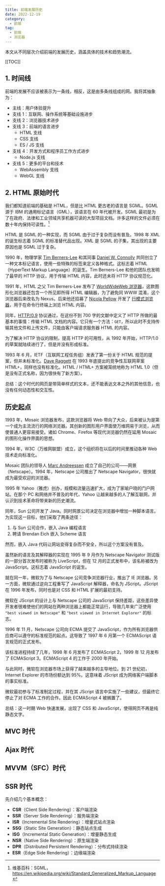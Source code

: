 ```yaml
---
title: 前端发展历史
date: 2022-12-19
category:
  - 前端
tag:
  - 前端
  - 浏览器
---
```


本文从不同层次介绍前端的发展历史，涵盖具体的技术和趋势潮流。

<!-- more -->

[[TOC]]

## 1. 时间线

前端的发展不应该被表示为一条线，相反，这是由多条线组成的网。我将其抽象为：
- 主线：用户体验提升
- 支线 1：互联网、操作系统等基础设施进步
- 支线 2：浏览器技术进步
- 支线 3：前端的语言进步
  - HTML 支线
  - CSS 支线
  - ES / JS 支线
- 支线 4：开发方式和程序员工作方式进步
  - Node.js 支线
- 支线 5：更多的平台和技术
  - WebAssembly 支线
  - WebGL 支线

## 2. HTML 原始时代

我们都知道前端的基础是 HTML，但是比 HTML 更古老的语言是 SGML。SGML 源于 IBM 的通用标记语言（GML），该语言在 60 年代被开发。SGML 最初是为了在政府、法律和工业领域共享机器可读的大型项目文档。许多这样的文件必须在数十年内保持可读性。[^1]

[^1]: 维基百科：SGML，<https://en.wikipedia.org/wiki/Standard_Generalized_Markup_Language>

HTML 是 SGML 的一种实现，而 SGML 由于过于复杂而没有普及。1998 年 XML 的诞生标志着 SGML 的标准替代品出现。XML 是 SGML 的子集，其出现的主要原因也是 SGML 过于复杂。

1990 年，物理学家 [Tim Berners-Lee](https://en.wikipedia.org/wiki/Tim_Berners-Lee) 和其同事 [Daniel W. Connolly](https://en.wikipedia.org/wiki/Dan_Connolly_(computer_scientist)) 共同创立了一种文本标记语言，使用一些特殊的标签来定义各种格式。这标志着 HTML（HyperText Markup Language）的诞生。Tim Berners-Lee 和他的团队也发明了最早的 HTTP 协议，用于传输 HTML 内容，此时还未将 HTTP 协议规范化。

1991 年，HTML 之父 Tim Berners-Lee 发布了 [WorldWideWeb 浏览器](https://en.wikipedia.org/wiki/WorldWideWeb)，这款图形化浏览器还包含一个所见即所得 HTML 编辑器，为了避免同 WWW 混淆，这个浏览器后来改名为 Nexus。后来他还招募了 [Nicola Pellow](https://en.wikipedia.org/wiki/Nicola_Pellow) 开发了 [行模式浏览器](https://en.wikipedia.org/wiki/Line_Mode_Browser)，用于在命令行终端上浏览 HTML 内容。

同年，[HTTP/0.9](https://www.w3.org/Protocols/HTTP/AsImplemented.html) 协议通过，在这份不到 700 字的文献中定义了 HTTP 所做的最基本的事情：传输 HTML 文档的内容。它只有一个方法：`GET`，所以此时不支持传输其他文件和上传文件，只能由客户端请求服务器 HTML 的内容。

为了解决 HTTP 协议的限制，提高 HTTP 的可用性，从 1992 年开始，HTTP/1.0 的草案就陆续进行了，但是并没有形成标准。

1993 年 6 月，IETF（互联网工程任务组）发表了第一份关于 HTML 规范的提案，但并未标准化。[Dave Raggett](https://en.wikipedia.org/wiki/Dave_Raggett) 在 1993 年底提出的竞争性互联网草案 HTML+，同样也没有标准化。HTML / HTML+ 方案被笼统地称为 HTML 1.0（但是没有正式名称，因为很快有了新方案）。

总结：这个时代的网页是带简单样式的文本，还不能表达文本之外的其他信息，也没有任何动态性和交互性。

## 历史起点

1993 年，Mosaic 浏览器发布，这款浏览器将 Web 带向了大众，后来被认为是第一个成为主流流行的网络浏览器。其创新的图形用户界面使万维网易于浏览，从而使普通人更容易接受。诸如 Chrome、Firefox 等现代浏览器仍然在延用 Mosaic 的图形化操作界面的思想。

1994 年，W3C（万维网联盟）成立，这个组织将在以后的时间里推动各种 Web 技术走向标准化。

Mosaic 团队的领导人 [Marc Andreessen](https://en.wikipedia.org/wiki/Marc_Andreessen) 成立了自己的公司——网景（Netscape）。1994 年，Netscape 公司推出了 Netscape Navigator，很快就成为最受欢迎的浏览器。

1995 年 Yahoo（雅虎）创办，规模和流量迅速扩大，成为了家喻户晓的门户网站。在那个 PC 和网络并不普及的年代，Yahoo 让越来越多的人了解互联网，并认识到技术革命将带来新的历史潮流。

同年，Sun 公司开发了 Java。同时网景公司决定在浏览器中增加一种脚本语言。为实现这一目标，他们采取了两条途径：
1. 与 Sun 公司合作，嵌入 Java 编程语言
2. 聘请 Brendan Eich 嵌入 Scheme 语言

然而，嵌入 Java 代码让网站变得复杂而不安全，所以这个方案没有普及。

虽然新的语言及其解释器的实现在 1995 年 9 月作为 Netscape Navigator 测试版的一部分首次发布时被称为 LiveScript，但在 12 月的正式发布中，该名称被改为 JavaScript。这标志着 JavaScript 的诞生。

就在同一年，微软为了与 Netscape 公司竞争浏览器行业，推出了 IE 浏览器。另一方面，微软通过逆向工程重写了 JavaScript 解释器，命名为 JScript。JScript 在 1996 年发布，同时也是对 CSS 和 HTML 扩展的最初支持。

微软在 JScript 的设计上与 Netscape 公司的 JavaScript 保持差距，这些差异使开发者很难使他们的网站在两种浏览器上都能正常运行，导致几年来广泛使用 `"best viewed in Netscape"` 和 `"best viewed in Internet Explorer"` 的标志。

1996 年 11 月，Netscape 公司向 ECMA 提交了 JavaScript，作为所有浏览器供应商可以遵守的标准规范的起点。这导致了 1997 年 6 月第一个 ECMAScript 语言规范的正式发布。

该标准进程持续了几年，1998 年 6 月发布了 ECMAScript 2，1999 年 12 月发布了 ECMAScript 3。ECMAScript 4 的工作于 2000 年开始。

与此同时，微软在浏览器市场上获得了越来越多的主导地位。到 21 世纪初，Internet Explorer 的市场份额达到 95%。这意味着 JScript 成为网络客户端脚本的事实标准。

微软最初参与了标准制定过程，并在其 JScript 语言中实施了一些建议，但最终它停止了对 ECMA 工作的合作。因此 ECMAScript 4 被搁置了。





总结：这一时期 Web 快速发展，出现了 CSS 和 JavaScript，使得网页不再是纯静态文字。

## MVC 时代


## Ajax 时代


## MVVM（SFC）时代

## SSR 时代

先介绍几个基本概念：
- **CSR**（Client Side Rendering）：客户端渲染
- **SSR**（Server Side Rendering）：服务端渲染
- **ISR**（Incremental Site Rendering）：增量式站点渲染
- **SSG**（Static Site Generation）：静态站点生成
- **ISG**（Incremental Static Generation）：增量静态生成
- **NSR**（Native Side Rendering）：原生端渲染
- **DPR**（Distributed Persistent Rendering）：分布式持续渲染
- **ESR**（Edge Side Rendering）：边缘端渲染

